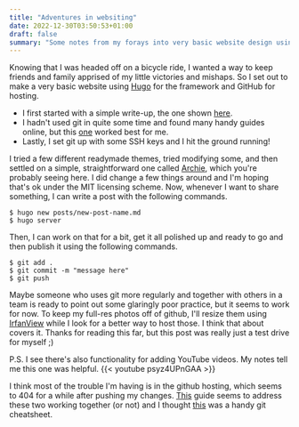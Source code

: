 ```yaml
---
title: "Adventures in websiting"
date: 2022-12-30T03:50:53+01:00
draft: false
summary: "Some notes from my forays into very basic website design using Hugo"
---
```


Knowing that I was headed off on a bicycle ride, I wanted a way to keep friends and family apprised of my little victories and mishaps. So I set out to make a very basic website using [Hugo](https://gohugo.io/) for the framework and GitHub for hosting. 

* I first started with a simple write-up, the one shown [here](https://medium.com/@mahdix/build-your-own-website-hugo-github-pages-namecheap-4b3b0b781f29).
* I hadn't used git in quite some time and found many handy guides online, but this [one](https://git-scm.com/book/en/v2/Getting-Started-Installing-Git) worked best for me.
* Lastly, I set git up with some SSH keys and I hit the ground running!

I tried a few different readymade themes, tried modifying some, and then settled on a simple, straightforward one called [Archie](https://themes.gohugo.io/themes/archie/), which you're probably seeing here. I did change a few things around and I'm hoping that's ok under the MIT licensing scheme. Now, whenever I want to share something, I can write a post with the following commands. 

	$ hugo new posts/new-post-name.md
	$ hugo server
	
Then, I can work on that for a bit, get it all polished up and ready to go and then publish it using the following commands.

	$ git add .
	$ git commit -m "message here"
	$ git push

Maybe someone who uses git more regularly and together with others in a team is ready to point out some glaringly poor practice, but it seems to work for now. To keep my full-res photos off of github, I'll resize them using [IrfanView](https://www.irfanview.com/) while I look for a better way to host those. I think that about covers it. Thanks for reading this far, but this post was really just a test drive for myself ;)

P.S. I see there's also functionality for adding YouTube videos. My notes tell me this one was helpful.
{{< youtube psyz4UPnGAA >}}

I think most of the trouble I'm having is in the github hosting, which seems to 404 for a while after pushing my changes. [This](https://toughpixels.com/tips/loading-hugo-into-github-pages/) guide seems to address these two working together (or not) and I thought [this](https://rogerdudler.github.io/git-guide/) was a handy git cheatsheet. 